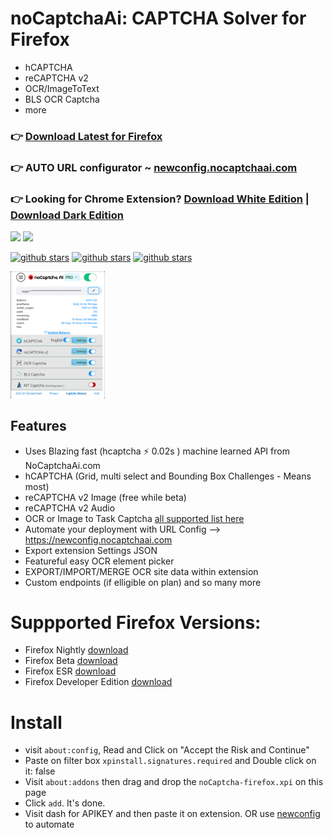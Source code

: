 # noCaptchaAi: CAPTCHA Solver for Firefox

- hCAPTCHA
- reCAPTCHA v2
- OCR/ImageToText
- BLS OCR Captcha
- more

### 👉 [Download Latest for Firefox](https://github.com/noCaptchaAi/firefox-addon/releases/latest)

### 👉 AUTO URL configurator ~ [newconfig.nocaptchaai.com](https://newconfig.nocaptchaai.com)

### 👉 Looking for Chrome Extension?  [Download White Edition](https://github.com/noCaptchaAi/chrome/releases/latest) | [Download Dark Edition](https://github.com/noCaptchaAi/chrome-extension/releases/latest)


<p>
<a href="https://t.me/noCaptchaAi" target="_blank"><img src="https://img.shields.io/badge/Telegram-2CA5E0?style=for-the-badge&logo=telegram&logoColor=white"></a>
<a href="https://discord.gg/E7FfzhZqzA" target="_blank"><img src="https://img.shields.io/badge/Discord-7289DA?style=for-the-badge&logo=discord&logoColor=white"></a>
</p>
<p>
<a href="https://github.com/shimuldn/hCaptchaSolverApi/"><img alt="github stars" src="https://img.shields.io/github/stars/shimuldn/hCaptchaSolverApi?style=for-the-badge"></a>
<a href="https://nocaptchaai.com/software"><img alt="github stars" src="https://img.shields.io/npm/v/nocaptchaai-puppeteer?label=npm-puppeteer-solver&style=for-the-badge"></a>
<a href="https://nocaptchaai.com/software"><img alt="github stars" src="https://img.shields.io/npm/v/nocaptchasolver?label=npm-selenium-solver&style=for-the-badge"></a>
</p>

<img src="screenshot.png" style="width:30%"  alt="noCaptchaAi CAPTCHA Solver for Firefox screenshot ">

## Features

- Uses Blazing fast (hcaptcha :zap: 0.02s ) machine learned API from NoCaptchaAi.com
- hCAPTCHA (Grid, multi select and Bounding Box Challenges - Means most)
- reCAPTCHA v2 Image (free while beta)
- reCAPTCHA v2 Audio
- OCR or Image to Task Captcha [all supported list here](https://docs.nocaptchaai.com/en/image/ImageToText.html)
- Automate your deployment with URL Config --> https://newconfig.nocaptchaai.com
- Export extension Settings JSON
- Featureful easy OCR element picker
- EXPORT/IMPORT/MERGE OCR site data within extension
- Custom endpoints (if elligible on plan) and so many more

# Suppported Firefox Versions:

- Firefox Nightly [download](https://www.mozilla.org/en-US/firefox/channel/desktop/#nightly)
- Firefox Beta [download](https://www.mozilla.org/en-US/firefox/channel/desktop/#beta)
- Firefox ESR [download](https://www.mozilla.org/en-US/firefox/enterprise/#download)
- Firefox Developer Edition [download](https://www.mozilla.org/en-US/firefox/developer/)

# Install
- visit `about:config`, Read and Click on "Accept the Risk and Continue"
- Paste on filter box `xpinstall.signatures.required` and Double click on it: false
- Visit `about:addons` then drag and drop the `noCaptcha-firefox.xpi` on this page
- Click `add`. It's done.
- Visit dash for APIKEY and then paste it on extension. OR use [newconfig](https://newconfig.nocaptchaai.com)  to automate
  
